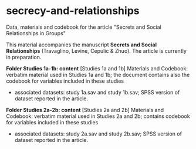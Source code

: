 # secrecy-and-relationships
Data, materials and codebook for the article "Secrets and Social Relationships in Groups" 

This material accompanies the manuscript **Secrets and Social Relationships** (Travaglino, Levine, Cepulic & Zhuo). The article is currently in preparation. 

**Folder Studies 1a-1b: content**
[Studies 1a and 1b] Materials and Codebook: verbatim material used in Studies 1a and 1b; the document contains also the codebook for variables included in these studies
 - associated datasets: study 1a.sav and study 1b.sav; SPSS version of dataset reported in the article. 

**Folder Studies 2a-2b: content**
[Studies 2a and 2b] Materials and Codebook: verbatim material used in Studies 2a and 2b; contains codebook for variables included in these studies
  - associated datasets: study 2a.sav and study 2b.sav; SPSS version of dataset reported in the article. 
